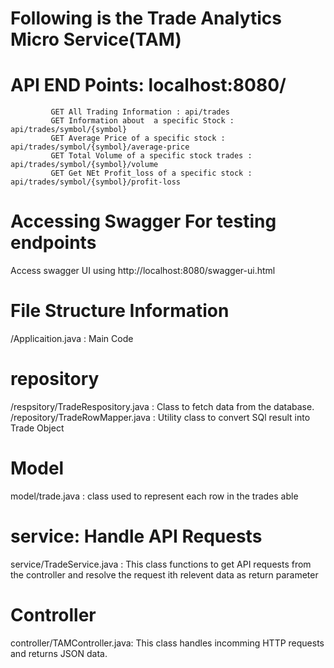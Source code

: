 # Following is the Trade Analytics Micro Service(TAM) 

# API END Points: localhost:8080/
             GET All Trading Information : api/trades
             GET Information about  a specific Stock : api/trades/symbol/{symbol}
             GET Average Price of a specific stock : api/trades/symbol/{symbol}/average-price
             GET Total Volume of a specific stock trades : api/trades/symbol/{symbol}/volume
             GET Get NEt Profit_loss of a specific stock : api/trades/symbol/{symbol}/profit-loss

# Accessing Swagger For testing endpoints
 Access swagger UI using http://localhost:8080/swagger-ui.html

 # File Structure Information
 /Applicaition.java : Main Code
# repository
 /respsitory/TradeRespository.java : Class to fetch data from the database.
 /repository/TradeRowMapper.java : Utility class to convert SQl result into Trade Object

 # Model
 model/trade.java : class used to represent each row in the trades able

 # service: Handle API Requests
 service/TradeService.java : This class functions to get API requests from the controller and resolve the request ith relevent data as return parameter

 # Controller
 controller/TAMController.java: This class handles incomming HTTP requests and returns JSON data.
 



